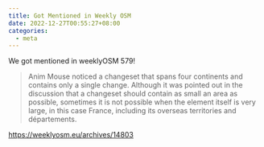 ```yaml
---
title: Got Mentioned in Weekly OSM
date: 2022-12-27T00:55:27+08:00
categories:
  - meta
---
```

We got mentioned in weeklyOSM 579!

> Anim Mouse noticed a changeset that spans four continents and contains only a single change.
> Although it was pointed out in the discussion that a changeset should contain as small an area as possible, sometimes it is not possible when the element itself is very large, in this case France, including its overseas territories and départements.

https://weeklyosm.eu/archives/14803